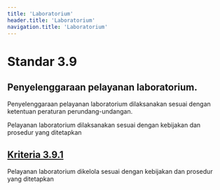 ```yaml
---
title: 'Laboratorium'
header.title: 'Laboratorium'
navigation.title: 'Laboratorium'
---
```


# Standar 3.9
## Penyelenggaraan pelayanan laboratorium. 

Penyelenggaraan pelayanan laboratorium dilaksanakan sesuai dengan ketentuan peraturan perundang-undangan. 

Pelayanan laboratorium dilaksanakan sesuai dengan kebijakan dan prosedur yang ditetapkan 

## [Kriteria 3.9.1](/3/9/1) 
Pelayanan laboratorium dikelola sesuai dengan kebijakan dan prosedur yang ditetapkan 


